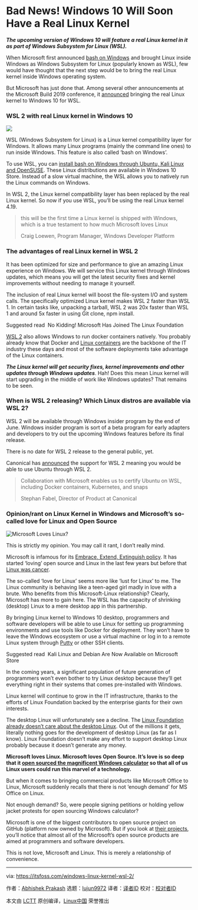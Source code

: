[#]: collector: (lujun9972)
[#]: translator: ( )
[#]: reviewer: ( )
[#]: publisher: ( )
[#]: url: ( )
[#]: subject: (Bad News! Windows 10 Will Soon Have a Real Linux Kernel)
[#]: via: (https://itsfoss.com/windows-linux-kernel-wsl-2/)
[#]: author: (Abhishek Prakash https://itsfoss.com/author/abhishek/)

Bad News! Windows 10 Will Soon Have a Real Linux Kernel
======

_**The upcoming version of Windows 10 will feature a real Linux kernel in it as part of Windows Subsystem for Linux (WSL).**_

When Microsoft first announced [bash on Windows][1] and brought Linux inside Windows as Windows Subsystem for Linux (popularly known as WSL), few would have thought that the next step would be to bring the real Linux kernel inside Windows operating system.

But Microsoft has just done that. Among several other announcements at the Microsoft Build 2019 conference, it [announced][2] bringing the real Linux kernel to Windows 10 for WSL.

### WSL 2 with real Linux kernel in Windows 10

![][3]

WSL (Windows Subsystem for Linux) is a Linux kernel compatibility layer for Windows. It allows many Linux programs (mainly the command line ones) to run inside Windows. This feature is also called ‘bash on Windows’.

To use WSL, you can [install bash on Windows through Ubuntu, Kali Linux and OpenSUSE][1]. These Linux distributions are available in Windows 10 Store. Instead of a slow virtual machine, the WSL allows you to natively run the Linux commands on Windows.

In WSL 2, the Linux kernel compatibility layer has been replaced by the real Linux kernel. So now if you use WSL, you’ll be using the real Linux kernel 4.19.

> this will be the first time a Linux kernel is shipped with Windows, which is a true testament to how much Microsoft loves Linux
>
> Craig Loewen, Program Manager, Windows Developer Platform

### The advantages of real Linux kernel in WSL 2

It has been optimized for size and performance to give an amazing Linux experience on Windows. We will service this Linux kernel through Windows updates, which means you will get the latest security fixes and kernel improvements without needing to manage it yourself.

The inclusion of real Linux kernel will boost the file-system I/O and system calls. The specifically optimized Linux kernel makes WSL 2 faster than WSL 1. In certain tasks like, unpacking a tarball, WSL 2 was 20x faster than WSL 1 and around 5x faster in using Git clone, npm install.

[][4]

Suggested read  No Kidding! Microsoft Has Joined The Linux Foundation

[WSL 2][2] also allows Windows to run docker containers natively. You probably already know that Docker and [Linux containers][5] are the backbone of the IT industry these days and most of the software deployments take advantage of the Linux containers.

_**The Linux kernel will get security fixes, kernel improvements and other updates through Windows updates**_. Hah! Does this mean Linux kernel will start upgrading in the middle of work like Windows updates? That remains to be seen.

### When is WSL 2 releasing? Which Linux distros are available via WSL 2?

WSL 2 will be available through Windows insider program by the end of June. Windows insider program is sort of a beta program for early adapters and developers to try out the upcoming Windows features before its final release.

There is no date for WSL 2 release to the general public, yet.

Canonical has [announced][6] the support for WSL 2 meaning you would be able to use Ubuntu through WSL 2.

> Collaboration with Microsoft enables us to certify Ubuntu on WSL, including Docker containers, Kubernetes, and snaps
>
> Stephan Fabel, Director of Product at Canonical

### Opinion/rant on Linux Kernel in Windows and Microsoft’s so-called love for Linux and Open Source

![Microsoft Loves Linux?][7]

This is strictly my opinion. You may call it rant, I don’t really mind.

Microsoft is infamous for its [Embrace, Extend, Extinguish policy][8]. It has started ‘loving’ open source and Linux in the last few years but before that [Linux was cancer][9].

The so-called ‘love for Linux’ seems more like ‘lust for Linux’ to me. The Linux community is behaving like a teen-aged girl madly in love with a brute. Who benefits from this Microsoft-Linux relationship? Clearly, Microsoft has more to gain here. The WSL has the capacity of shrinking (desktop) Linux to a mere desktop app in this partnership.

By bringing Linux kernel to Windows 10 desktop, programmers and software developers will be able to use Linux for setting up programming environments and use tools like Docker for deployment. They won’t have to leave the Windows ecosystem or use a virtual machine or log in to a remote Linux system through [Putty][10] or other SSH clients.

[][11]

Suggested read  Kali Linux and Debian Are Now Available on Microsoft Store

In the coming years, a significant population of future generation of programmers won’t even bother to try Linux desktop because they’ll get everything right in their systems that comes pre-installed with Windows.

Linux kernel will continue to grow in the IT infrastructure, thanks to the efforts of Linux Foundation backed by the enterprise giants for their own interests.

The desktop Linux will unfortunately see a decline. The [Linux Foundation already doesn’t care about the desktop Linux][12]. Out of the millions it gets, literally nothing goes for the development of desktop Linux (as far as I know). Linux Foundation doesn’t make any effort to support desktop Linux probably because it doesn’t generate any money.

**Microsoft loves Linux. Microsoft loves Open Source. It’s love is so deep that it [open sourced the magnificent Windows calculator][13] so that all of us Linux users could run this marvel of a technology.**

But when it comes to bringing commercial products like Microsoft Office to Linux, Microsoft suddenly recalls that there is not ‘enough demand’ for MS Office on Linux.

Not enough demand? So, were people signing petitions or holding yellow jacket protests for open sourcing Windows calculator?

Microsoft is one of the biggest contributors to open source project on GitHub (platform now owned by Microsoft). But if you look at [their projects][14], you’ll notice that almost all of the Microsoft’s open source products are aimed at programmers and software developers.

This is not love, Microsoft and Linux. This is merely a relationship of convenience.

--------------------------------------------------------------------------------

via: https://itsfoss.com/windows-linux-kernel-wsl-2/

作者：[Abhishek Prakash][a]
选题：[lujun9972][b]
译者：[译者ID](https://github.com/译者ID)
校对：[校对者ID](https://github.com/校对者ID)

本文由 [LCTT](https://github.com/LCTT/TranslateProject) 原创编译，[Linux中国](https://linux.cn/) 荣誉推出

[a]: https://itsfoss.com/author/abhishek/
[b]: https://github.com/lujun9972
[1]: https://itsfoss.com/install-bash-on-windows/
[2]: https://devblogs.microsoft.com/commandline/announcing-wsl-2/
[3]: https://i1.wp.com/itsfoss.com/wp-content/uploads/2019/05/wsl-linux-kernel.png?resize=800%2C450&ssl=1
[4]: https://itsfoss.com/microsoft-linux-foundation/
[5]: https://opensource.com/resources/what-are-linux-containers
[6]: https://blog.ubuntu.com/2019/05/06/canonical-announces-support-for-ubuntu-on-windows-subsystem-for-linux-2
[7]: https://i0.wp.com/itsfoss.com/wp-content/uploads/2019/05/microsoft-loves-linux.jpg?resize=800%2C448&ssl=1
[8]: https://en.wikipedia.org/wiki/Embrace,_extend,_and_extinguish
[9]: https://www.theregister.co.uk/2001/06/02/ballmer_linux_is_a_cancer/
[10]: https://itsfoss.com/putty-linux/
[11]: https://itsfoss.com/kali-linux-debian-wsl/
[12]: http://techrights.org/2019/03/24/linux-desktop-lf/
[13]: https://www.theverge.com/2019/3/6/18253474/microsoft-windows-calculator-open-source-github
[14]: https://github.com/microsoft
